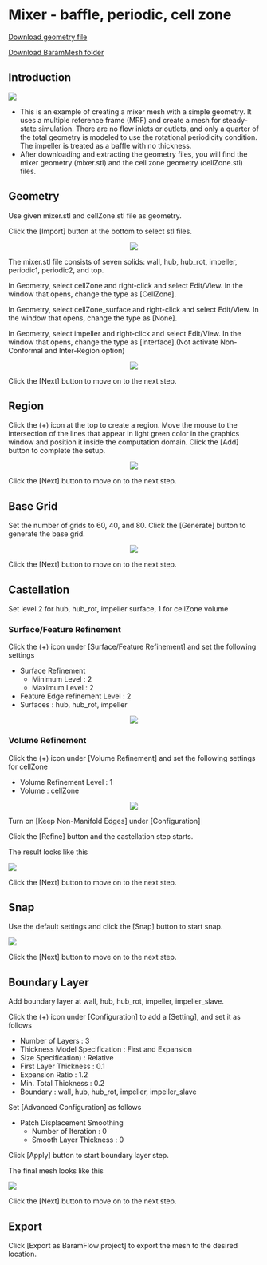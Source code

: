 # Mixer - baffle, periodic, cell zone

[Download geometry file](https://drive.google.com/file/d/1K_DUBphQi3Xqhy7E7dTtYR-s_D46DmZQ/view?usp=sharing) 

[Download BaramMesh folder](https://drive.google.com/file/d/1IX5tscEZjO3u0pbtilcwwPb9--RIZzYS/view?usp=sharing)

## Introduction 

[![](https://github.com/nextfoam/baram-pages/raw/main/screenshots/mixer/intro.png)](https://github.com/nextfoam/baram-pages/raw/main/screenshots/mixer/intro.png)

* This is an example of creating a mixer mesh with a simple geometry. It uses a multiple reference frame (MRF) and create a mesh for steady-state simulation. There are no flow inlets or outlets, and only a quarter of the total geometry is modeled to use the rotational periodicity condition. The impeller is treated as a baffle with no thickness.
* After downloading and extracting the geometry files, you will find the mixer geometry (mixer.stl) and the cell zone geometry (cellZone.stl) files.

## Geometry

Use given mixer.stl and cellZone.stl file as geometry.

Click the [Import] button at the bottom to select stl files. 

<p align='center'>
    <img src="https://github.com/nextfoam/baram-pages/raw/main/screenshots/mesh/mixer/importSTL.png"  >
    <br> 
</p>

The mixer.stl file consists of seven solids: wall, hub, hub_rot, impeller, periodic1, periodic2, and top. 

In Geometry, select cellZone and right-click and select Edit/View. In the window that opens, change the type as [CellZone]. 

In Geometry, select cellZone_surface and right-click and select Edit/View. In the window that opens, change the type as [None]. 

In Geometry, select impeller and right-click and select Edit/View. In the window that opens, change the type as [interface].(Not activate Non-Conformal and Inter-Region option)

<p align='center'>
    <img src="https://github.com/nextfoam/baram-pages/raw/main/screenshots/mesh/mixer/geom.png"  >
    <br> 
</p>


Click the [Next] button to move on to the next step.

<!-------------------------------------------------------------------------------------------------->
## Region

Click the (+) icon at the top to create a region. Move the mouse to the intersection of the lines that appear in light green color in the graphics window and position it inside the computation domain. Click the [Add] button to complete the setup.

<p align='center'>
    <img src="https://github.com/nextfoam/baram-pages/raw/main/screenshots/mesh/mixer/region.png"  >
    <br> 
</p>

Click the [Next] button to move on to the next step.

<!-------------------------------------------------------------------------------------------------->
## Base Grid

Set the number of grids to 60, 40, and 80. Click the [Generate] button to generate the base grid.

<p align='center'>
    <img src="https://github.com/nextfoam/baram-pages/raw/main/screenshots/mesh/mixer/baseGrid.png"  >
    <br> 
</p>

Click the [Next] button to move on to the next step.

<!-------------------------------------------------------------------------------------------------->
## Castellation

Set level 2 for hub, hub\_rot, impeller surface, 1 for cellZone volume

### Surface/Feature Refinement

Click the (+) icon under [Surface/Feature Refinement] and set the following settings

+ Surface Refinement
    + Minimum Level : 2
    + Maximum Level : 2
+ Feature Edge refinement Level : 2
+ Surfaces : hub, hub\_rot, impeller

<p align='center'>
    <img src="https://github.com/nextfoam/baram-pages/raw/main/screenshots/mesh/mixer/surfaceRefine.png"  >
    <br> 
</p>


### Volume Refinement

Click the (+) icon under [Volume Refinement] and set the following settings for cellZone

+ Volume Refinement Level : 1
+ Volume : cellZone

<p align='center'>
    <img src="https://github.com/nextfoam/baram-pages/raw/main/screenshots/mesh/mixer/volumeRefine.png"  >
    <br> 
</p>

Turn on [Keep Non-Manifold Edges] under [Configuration]

Click the [Refine] button and the castellation step starts. 

The result looks like this

[![](https://github.com/nextfoam/baram-pages/raw/main/screenshots/mesh/mixer/refineResult.png "")](https://github.com/nextfoam/baram-pages/raw/main/screenshots/mesh/mixer/refineResult.png)


Click the [Next] button to move on to the next step.

<!-------------------------------------------------------------------------------------------------->
## Snap

Use the default settings and click the [Snap] button to start snap.


[![](https://github.com/nextfoam/baram-pages/raw/main/screenshots/mesh/mixer/snap.png "")](https://github.com/nextfoam/baram-pages/raw/main/screenshots/mesh/mixer/snap.png)

Click the [Next] button to move on to the next step.
<!-------------------------------------------------------------------------------------------------->
## Boundary Layer

Add boundary layer at wall, hub, hub\_rot, impeller, impeller\_slave. 

Click the (+) icon under [Configuration] to add a [Setting], and set it as follows

+ Number of Layers : 3
+ Thickness Model Specification : First and Expansion
+ Size Specification) : Relative
+ First Layer Thickness : 0.1
+ Expansion Ratio : 1.2
+ Min. Total Thickness : 0.2
+ Boundary : wall, hub, hub\_rot, impeller, impeller\_slave

Set [Advanced Configuration] as follows

+ Patch Displacement Smoothing
    + Number of Iteration : 0
    + Smooth Layer Thickness : 0 

Click [Apply] button to start boundary layer step.

The final mesh looks like this

[![](https://github.com/nextfoam/baram-pages/raw/main/screenshots/mesh/mixer/layer.png "")](https://github.com/nextfoam/baram-pages/raw/main/screenshots/mesh/mixer/layer.png)


Click the [Next] button to move on to the next step.

<!-------------------------------------------------------------------------------------------------->
## Export

Click [Export as BaramFlow project] to export the mesh to the desired location. 
